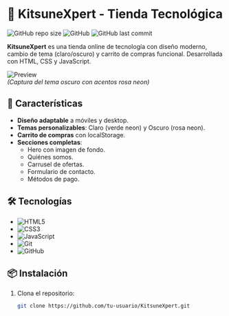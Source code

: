 # 🦊 KitsuneXpert - Tienda Tecnológica

![GitHub repo size](https://img.shields.io/github/repo-size/tu-usuario/KitsuneXpert?style=for-the-badge)
![GitHub](https://img.shields.io/github/license/tu-usuario/KitsuneXpert?style=for-the-badge)
![GitHub last commit](https://img.shields.io/github/last-commit/tu-usuario/KitsuneXpert?style=for-the-badge)

**KitsuneXpert** es una tienda online de tecnología con diseño moderno, cambio de tema (claro/oscuro) y carrito de compras funcional. Desarrollada con HTML, CSS y JavaScript.

![Preview](https://i.imgur.com/XYzQv7E.png)  
*(Captura del tema oscuro con acentos rosa neon)*

## 🚀 Características

- **Diseño adaptable** a móviles y desktop.
- **Temas personalizables**: Claro (verde neon) y Oscuro (rosa neon).
- **Carrito de compras** con localStorage.
- **Secciones completas**: 
  - Hero con imagen de fondo.
  - Quiénes somos.
  - Carrusel de ofertas.
  - Formulario de contacto.
  - Métodos de pago.

## 🛠 Tecnologías

- ![HTML5](https://img.shields.io/badge/HTML5-E34F26?style=flat&logo=html5&logoColor=white)
- ![CSS3](https://img.shields.io/badge/CSS3-1572B6?style=flat&logo=css3&logoColor=white)
- ![JavaScript](https://img.shields.io/badge/JavaScript-F7DF1E?style=flat&logo=javascript&logoColor=black)
- ![Git](https://img.shields.io/badge/Git-F05032?style=flat&logo=git&logoColor=white)
- ![GitHub](https://img.shields.io/badge/GitHub-181717?style=flat&logo=github&logoColor=white)

## 📦 Instalación

1. Clona el repositorio:
   ```bash
   git clone https://github.com/tu-usuario/KitsuneXpert.git
